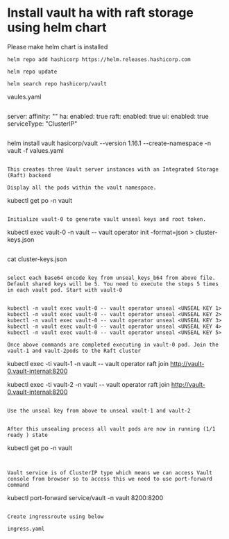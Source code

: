 # Install vault ha with raft storage using helm chart

Please make helm chart is installed

```
helm repo add hashicorp https://helm.releases.hashicorp.com

```

```
helm repo update
```

```
helm search repo hashicorp/vault
```

vaules.yaml

```

```
server:
  affinity: ""
  ha:
    enabled: true
    raft: 
      enabled: true
ui:
 enabled: true
 serviceType: "ClusterIP"
```

```
helm install vault hasicorp/vault --version 1.16.1 --create-namespace -n vault -f values.yaml
```

This creates three Vault server instances with an Integrated Storage (Raft) backend

Display all the pods within the vault namespace.

```
kubectl get po -n vault
```

Initialize vault-0 to generate vault unseal keys and root token.

```
 kubectl exec vault-0 -n vault -- vault operator init -format=json > cluster-keys.json
```

```
cat cluster-keys.json
```

select each base64 encode key from unseal_keys_b64 from above file. Default shared keys will be 5. You need to execute the steps 5 times in each vault pod. Start with vault-0


kubectl -n vault exec vault-0 -- vault operator unseal <UNSEAL KEY 1>
kubectl -n vault exec vault-0 -- vault operator unseal <UNSEAL KEY 2>
kubectl -n vault exec vault-0 -- vault operator unseal <UNSEAL KEY 3>
kubectl -n vault exec vault-0 -- vault operator unseal <UNSEAL KEY 4>
kubectl -n vault exec vault-0 -- vault operator unseal <UNSEAL KEY 5>

Once above commands are completed executing in vault-0 pod. Join the vault-1 and vault-2pods to the Raft cluster

```
kubectl exec -ti vault-1 -n vault -- vault operator raft join http://vault-0.vault-internal:8200

kubectl exec -ti vault-2 -n vault -- vault operator raft join http://vault-0.vault-internal:8200

```

Use the unseal key from above to unseal vault-1 and vault-2


After this unsealing process all vault pods are now in running (1/1 ready ) state

```
kubectl get po -n vault
```


Vault service is of ClusterIP type which means we can access Vault console from browser so to access this we need to use port-forward command

```
kubectl port-forward service/vault -n vault 8200:8200

```

Create ingressroute using below

ingress.yaml
```

```
